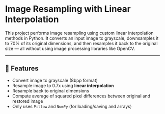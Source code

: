 # Image Resampling with Linear Interpolation

This project performs image resampling using custom linear interpolation methods in Python. It converts an input image to grayscale, downsamples it to 70% of its original dimensions, and then resamples it back to the original size — all without using image processing libraries like OpenCV.

---

## 🚀 Features

- Convert image to grayscale (8bpp format)
- Resample image to 0.7x using **linear interpolation**
- Resample back to original dimensions
- Compute average of squared pixel differences between original and restored image
- Only uses `Pillow` and `NumPy` (for loading/saving and arrays)


